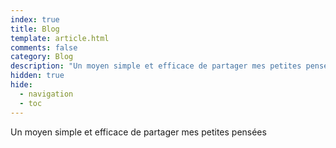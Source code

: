```yaml
---
index: true
title: Blog
template: article.html
comments: false
category: Blog
description: "Un moyen simple et efficace de partager mes petites pensées"
hidden: true
hide:
  - navigation
  - toc
---
```


Un moyen simple et efficace de partager mes petites pensées